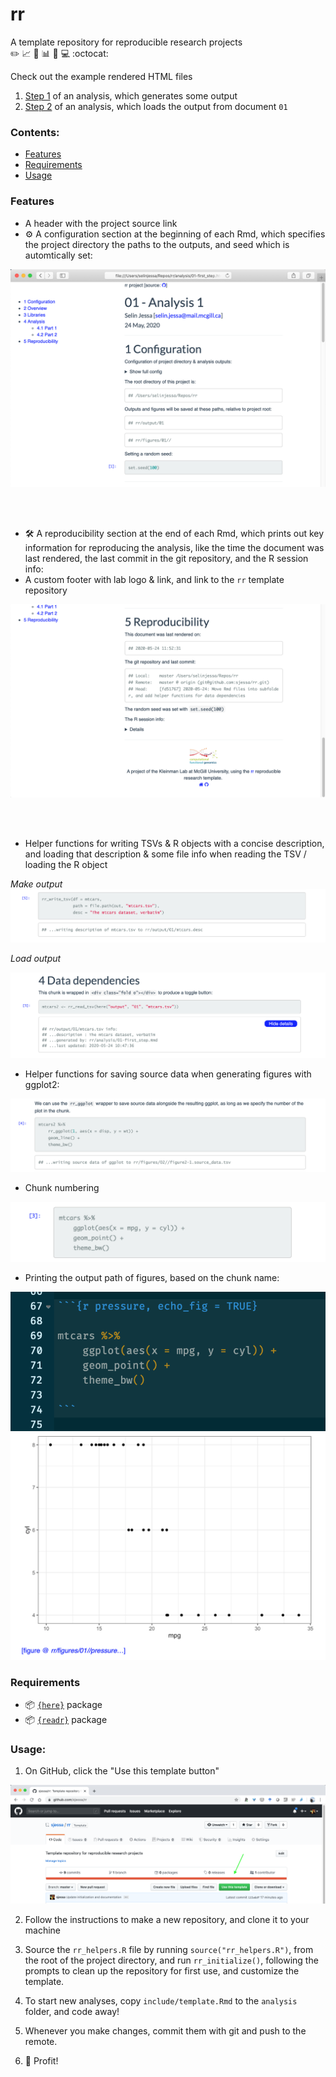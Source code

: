 
# rr

A template repository for reproducible research projects  
:pencil2: :chart_with_upwards_trend: :notebook: :bar_chart: :microscope: :computer: :octocat:

Check out the example rendered HTML files

1. [Step 1](https://sjessa.github.io/rr/analysis/01-first_step.html) of an analysis, which generates some output
2. [Step 2](https://sjessa.github.io/rr/analysis/02-second_step.html) of an analysis, which loads the output from document `01`

### Contents:

* [Features](https://github.com/sjessa/rr#features-features)
* [Requirements](https://github.com/sjessa/rr#requirements-reqs)
* [Usage](https://github.com/sjessa/rr#usage-usage)

### Features

* A header with the project source link
* :gear: A configuration section at the beginning of each Rmd, which specifies the 
project directory the paths to the outputs, and seed which is automtically set:

![](include/img/header.png)

<br>
<br>

* :hammer_and_wrench: A reproducibility section at the end of each Rmd, which prints out 
key information for reproducing the analysis, like the time the document was last
rendered, the last commit in the git repository, and the R session info:
* A custom footer with lab logo & link, and link to the `rr` template repository

![](include/img/footer.png)

<br>
<br>

* Helper functions for writing TSVs & R objects with a concise description, and loading
that description & some file info when reading the TSV / loading the R object

_Make output_
![](include/img/data_dep_1.png)

_Load output_

![](include/img/data_dep_2.png)

* Helper functions for saving source data when generating figures with ggplot2:

![](include/img/source_data.png)

* Chunk numbering

![](include/img/chunk_num.png)

* Printing the output path of figures, based on the chunk name:

![](include/img/echo_fig_R.png)
![](include/img/echo_fig_html.png)


### Requirements

* :package: [`{here}`](https://cran.r-project.org/web/packages/here/index.html) package
* :package: [`{readr}`](https://readr.tidyverse.org/) package

### Usage:

1. On GitHub, click the "Use this template button"

![](include/img/template.png)

2. Follow the instructions to make a new repository, and clone it to your machine

3. Source the `rr_helpers.R` file by running `source("rr_helpers.R")`, from the
root of the project directory, and run `rr_initialize()`, following the prompts
to clean up the repository for first use, and customize the template.

4. To start new analyses, copy `include/template.Rmd` to the `analysis` folder,
and code away!

5. Whenever you make changes, commit them with git and push to the remote.

6. :rocket: Profit!
